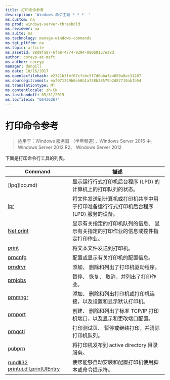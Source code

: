```yaml
---
title: 打印命令参考
description: 'Windows 命令主题 * * *- '
ms.custom: na
ms.prod: windows-server-threshold
ms.reviewer: na
ms.suite: na
ms.technology: manage-windows-commands
ms.tgt_pltfrm: na
ms.topic: article
ms.assetid: 88d8fa87-6fa8-4774-9294-080b0157ea8d
author: coreyp-at-msft
ms.author: coreyp
manager: dongill
ms.date: 10/16/2017
ms.openlocfilehash: e2321b3fef67cfcbc5f7d0bbafe4650a8ec31207
ms.sourcegitcommit: eaf071249b6eb6b1a758b38579a2d87710abfb54
ms.translationtype: MT
ms.contentlocale: zh-CN
ms.lasthandoff: 05/31/2019
ms.locfileid: "66436267"
---
```

# <a name="print-command-reference"></a>打印命令参考

>适用于：Windows 服务器 （半年频道），Windows Server 2016 中，Windows Server 2012 R2、 Windows Server 2012

下面是打印命令行工具的列表。

|                         Command                          |                                                                描述                                                                 |
|----------------------------------------------------------|--------------------------------------------------------------------------------------------------------------------------------------------|
|                       [lpq]lpq.md)                       |                           显示运行行式打印机后台程序 (LPD) 的计算机上的打印队列的状态。                            |
|                      [lpr](lpr.md)                       |      将文件发送到计算机或打印机共享中用于打印准备运行行式打印机后台程序 (LPD) 服务的设备。       |
|                [Net print](net-print.md)                 | 显示有关指定的打印机队列的信息、 显示有关指定的打印作业的信息或控件指定打印作业。 |
|                    [print](print.md)                     |                                                      将文本文件发送到打印机。                                                       |
|                  [prncnfg](prncnfg.md)                   |                                     配置或显示有关打印机的配置信息。                                      |
|                  [prndrvr](prndrvr.md)                   |                                                 添加、 删除和列出了打印机驱动程序。                                                  |
|                  [prnjobs](prnjobs.md)                   |                                              暂停、 恢复、 取消，并列出了打印作业。                                               |
|                  [prnmngr](prnmngr.md)                   |            添加、 删除和列出打印机或打印机连接，以及设置和显示默认打印机。            |
|                  [prnport](prnport.md)                   |           创建、 删除和列出了标准 TCP/IP 打印机端口，以及显示和更改端口配置。            |
|                  [prnqctl](prnqctl.md)                   |                                打印测试页、 暂停或继续打印，并清除打印机队列。                                |
|                   [pubprn](pubprn.md)                    |                                       将打印机发布到 active directory 目录服务。                                       |
| [rundll32 printui.dll,printUIEntry](rundll32-printui.md) |                使您能够自动安装和配置打印机使用脚本或命令提示符。                 |


